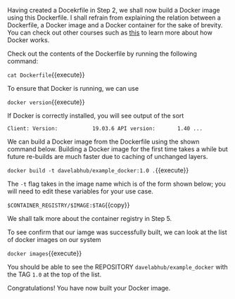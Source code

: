 Having created a Docekrfile in Step 2, we shall now build a Docker image using this Dockerfile. I shall refrain from explaining the relation between a Dockerfile, a Docker image and a Docker container for the sake of brevity. You can check out other courses such as [this](https://katacoda.com/loodse/courses/docker) to learn more about how Docker works.

Check out the contents of the Dockerfile by running the following command:

`cat Dockerfile`{{execute}}

To ensure that Docker is running, we can use

`docker version`{{execute}}

If Docker is correctly installed, you will see output of the sort

`Client:
 Version:           19.03.6
 API version:       1.40
 ...`

We can build a Docker image from the Dockerfile using the shown command below. Building a Docker image for the first time takes a while but future re-builds are much faster due to caching of unchanged layers.

`docker build -t davelabhub/example_docker:1.0 .`{{execute}}

The `-t` flag takes in the image name which is of the form shown below; you will need to edit these variables for your use case.

`$CONTAINER_REGISTRY/$IMAGE:$TAG`{{copy}}

We shall talk more about the container registry in Step 5. 

To see confirm that our iamge was successfully built, we can look at the list of docker images on our system

`docker images`{{execute}}

You should be able to see the REPOSITORY `davelabhub/example_docker` with the TAG `1.0` at the top of the list.

Congratulations! You have now built your Docker image.